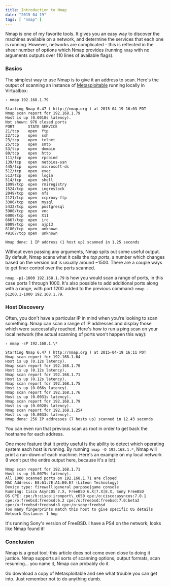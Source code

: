 ```yaml
---
title: Introduction to Nmap
date: "2015-04-19"
tags: [ "nmap" ]
---
```


Nmap is one of my favorite tools. It gives you an easy way to discover the machines available on a network, and determine the services that each one is running. However, networks are complicated – this is reflected in the sheer number of options which Nmap provides (running `nmap` with no arguments outputs over 110 lines of available flags).

### Basics

The simplest way to use Nmap is to give it an address to scan. Here's the output of scanning an instance of [Metasploitable][1] running locally in Virtualbox:

	› nmap 192.168.1.79

	Starting Nmap 6.47 ( http://nmap.org ) at 2015-04-19 16:03 PDT
	Nmap scan report for 192.168.1.79
	Host is up (0.0018s latency).
	Not shown: 976 closed ports
	PORT      STATE SERVICE
	21/tcp    open  ftp
	22/tcp    open  ssh
	23/tcp    open  telnet
	25/tcp    open  smtp
	53/tcp    open  domain
	80/tcp    open  http
	111/tcp   open  rpcbind
	139/tcp   open  netbios-ssn
	445/tcp   open  microsoft-ds
	512/tcp   open  exec
	513/tcp   open  login
	514/tcp   open  shell
	1099/tcp  open  rmiregistry
	1524/tcp  open  ingreslock
	2049/tcp  open  nfs
	2121/tcp  open  ccproxy-ftp
	3306/tcp  open  mysql
	5432/tcp  open  postgresql
	5900/tcp  open  vnc
	6000/tcp  open  X11
	6667/tcp  open  irc
	8009/tcp  open  ajp13
	8180/tcp  open  unknown
	49167/tcp open  unknown

	Nmap done: 1 IP address (1 host up) scanned in 1.25 seconds

Without even passing any arguments, Nmap spits out some useful output. By default, Nmap scans what it calls the *top ports*, a number which changes based on the version but is usually around \~1500. There are a couple ways to get finer control over the ports scanned.

`nmap -p1-1000 192.168.1.79` is how you would scan a range of ports, in this case ports 1 through 1000. It's also possible to add additional ports along with a range, with port 1200 added to the previous command: `nmap -p1200,1-1000 192.168.1.79`.

### Host Discovery

Often, you don't have a particular IP in mind when you're looking to scan something. Nmap can scan a range of IP addresses and display those which were successfully reached. Here's how to run a ping scan on your local network (the actual scanning of ports won't happen this way):

	› nmap -sP 192.168.1.\*

	Starting Nmap 6.47 ( http://nmap.org ) at 2015-04-19 16:11 PDT
	Nmap scan report for 192.168.1.64
	Host is up (0.12s latency).
	Nmap scan report for 192.168.1.70
	Host is up (0.12s latency).
	Nmap scan report for 192.168.1.71
	Host is up (0.12s latency).
	Nmap scan report for 192.168.1.75
	Host is up (0.066s latency).
	Nmap scan report for 192.168.1.76
	Host is up (0.0031s latency).
	Nmap scan report for 192.168.1.79
	Host is up (0.0028s latency).
	Nmap scan report for 192.168.1.254
	Host is up (0.0033s latency).
	Nmap done: 256 IP addresses (7 hosts up) scanned in 12.43 seconds

You can even run that previous scan as root in order to get back the hostname for each address.

One more feature that it pretty useful is the ability to detect which operating system each host is running. By running `nmap -O 192.168.1.*`, Nmap will print a run-down of each machine. Here's an example on my local network (I won't put the entire output here, because it's a lot):

	Nmap scan report for 192.168.1.71
	Host is up (0.0075s latency).
	All 1000 scanned ports on 192.168.1.71 are closed
	MAC Address: E8:61:7E:A1:E0:E7 (Liteon Technology)
	Device type: firewall|general purpose|game console
	Running: Cisco AsyncOS 7.X, FreeBSD 6.X|7.X|8.X, Sony FreeBSD
	OS CPE: cpe:/h:cisco:ironport\_c650 cpe:/o:cisco:asyncos:7.0.1 cpe:/o:freebsd:freebsd:6.2 cpe:/o:freebsd:freebsd:7.0:beta2 cpe:/o:freebsd:freebsd:8 cpe:/o:sony:freebsd
	Too many fingerprints match this host to give specific OS details
	Network Distance: 1 hop

It's running Sony's version of FreeBSD. I have a PS4 on the network; looks like Nmap found it!

### Conclusion

Nmap is a great tool; this article does not come even close to doing it justice. Nmap supports all sorts of scanning options, output formats, scan resuming... you name it, Nmap can probably do it.

Go download a copy of Metasploitable and see what trouble you can get into. Just remember not to do anything dumb.

[1]:	http://sourceforge.net/projects/metasploitable/
